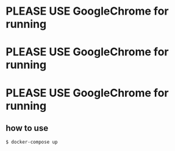 # PLEASE USE GoogleChrome for running
# PLEASE USE GoogleChrome for running
# PLEASE USE GoogleChrome for running
## how to use

```
$ docker-compose up
```